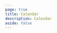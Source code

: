 ```yaml
---
page: true
title: Calendar
description: Calendar
aside: false
---
```


<PerpetualCalendar />
<HuangLi />